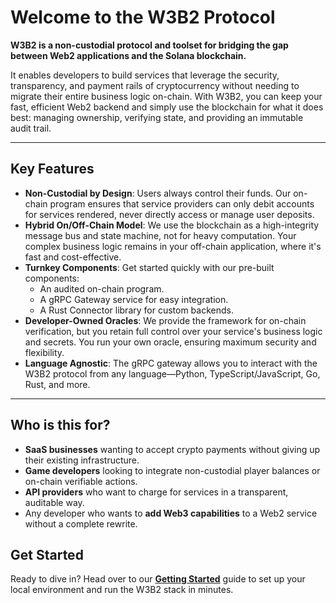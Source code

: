 # Welcome to the W3B2 Protocol

**W3B2 is a non-custodial protocol and toolset for bridging the gap between Web2 applications and the Solana blockchain.**

It enables developers to build services that leverage the security, transparency, and payment rails of cryptocurrency without needing to migrate their entire business logic on-chain. With W3B2, you can keep your fast, efficient Web2 backend and simply use the blockchain for what it does best: managing ownership, verifying state, and providing an immutable audit trail.

---

## Key Features

-   **Non-Custodial by Design**: Users always control their funds. Our on-chain program ensures that service providers can only debit accounts for services rendered, never directly access or manage user deposits.
-   **Hybrid On/Off-Chain Model**: We use the blockchain as a high-integrity message bus and state machine, not for heavy computation. Your complex business logic remains in your off-chain application, where it's fast and cost-effective.
-   **Turnkey Components**: Get started quickly with our pre-built components:
    -   An audited on-chain program.
    -   A gRPC Gateway service for easy integration.
    -   A Rust Connector library for custom backends.
-   **Developer-Owned Oracles**: We provide the framework for on-chain verification, but you retain full control over your service's business logic and secrets. You run your own oracle, ensuring maximum security and flexibility.
-   **Language Agnostic**: The gRPC gateway allows you to interact with the W3B2 protocol from any language—Python, TypeScript/JavaScript, Go, Rust, and more.

---

## Who is this for?

-   **SaaS businesses** wanting to accept crypto payments without giving up their existing infrastructure.
-   **Game developers** looking to integrate non-custodial player balances or on-chain verifiable actions.
-   **API providers** who want to charge for services in a transparent, auditable way.
-   Any developer who wants to **add Web3 capabilities** to a Web2 service without a complete rewrite.

## Get Started

Ready to dive in? Head over to our **[Getting Started](./getting-started.md)** guide to set up your local environment and run the W3B2 stack in minutes.